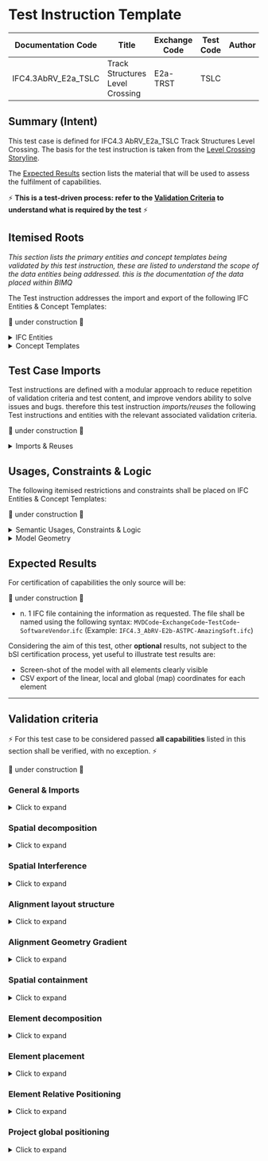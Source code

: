 # Test Instruction Template

| Documentation Code   | Title                                          | Exchange Code | Test Code | Author          | Data Owner | Version | Date       |
|----------------------|------------------------------------------------|---------------|-----------| ----------------|------------|---------|------------|
| IFC4.3AbRV_E2a_TSLC   | Track Structures Level Crossing               | E2a-TRST      | TSLC      |                 | FTIA      | 1.0     | 07.03.2022 |


## Summary (Intent)

This test case is defined for IFC4.3 AbRV_E2a_TSLC Track Structures Level Crossing. The basis for the test instruction is taken from the [Level Crossing Storyline](https://github.com/IFCRail/IFC-Rail-Unit-Test/tree/master/8_Storylines%20Test%20(SL)/SL08_Level%20Crossing).  

The [Expected Results](#Expected-Results) section lists the material that will be used to assess the fulfilment of capabilities.

:zap: **This is a test-driven process: refer to the [Validation Criteria](#Validation-Criteria) to understand what is required by the test** :zap:

## Itemised Roots
*This section lists the primary entities and concept templates being validated by this test instruction, these are listed to understand the scope of the data entities being addressed. this is the documentation of the data placed within BIMQ*

The Test instruction addresses the import and export of the following IFC Entities & Concept Templates:

:construction: under construction :construction:

<details><summary>IFC Entities</summary>

These entities represent a test-specific subset of the wider AbRV_Ex exchange and the overall AbRV MVD. **The scope of the test shall not be used as a definitive scope of the exchange, or of the entire MVD.**

- Model setup
  - *IfcProject*
  - *IfcSite*
  - *IfcRailway*
  - *IfcRoad*
  - *IfcFacilityPart/IfcRailwayPart/IfcRoadPart*
  - *IfcUnitAssignment*
  - *IfcGeometricRepresentationContext*
  - *IfcMapConversion*
  - *IfcProjectedCRS*
- Alignment (Track)
  - *IfcAlignment*
  - *IfcAlignmentHorizontal*
  - *IfcAlignmentVertical*
  - *IfcAlignmentSegment*
  - *IfcAlignmentHorizontalSegment*
  - *IfcAlignmentVerticalSegment*
  - *IfcCompositeCurve*
  - *IfcGradientCurve*
  - *IfcCurveSegment*
  - *IfcLine*
  - *IfcCircle*
  - *IfcClothoid*
- Boom barrier
  - Signal assembly
    - *IfcMember*
    - *IfcSignal*
    - *IfcSign*
  - *IfcDoor*
  - *IfcFooting*
  - *IfcRailing*
  
- Signaling equipment
  - *IfcSensor* (axle counters)
  - *IfcDiscreteAccessory* (snow plough protection)
  - *IfcJunctionBox*

</details>

<details><summary>Concept Templates</summary>

These concept templates represent a test-specific subset of the wider AbRV_Ex exchange and the overall AbRV MVD, that must be correctly exported to meet the validation criteria. **The scope of the test shall not be used as a definitive scope of the exchange, or of the entire MVD.**

- *Model setup*
  - *Project Units*
  - *Project Representation Context*
  - *Project Global Positioning*
- *Spatial structure, spatial interference and spatial containment*
  - *Spatial Composition*
  - *Spatial Decomposition*
  - *Spatial Interference*
  - *Spatial Container*
- *Alignment*
  - *Alignment Decomposition*
  - *Alignment Geometry Gradient*
- *Element composition*
  - *Element Composition*
  - *Element Decomposition*

- *Product placement and relative positioning*
  - *Product Linear Placement*
  - *Product Local Placement*
  - *Product Relative Positioning*
- *Other (missing in this spec at the moment)*
  - *(Material Constituent Set)*
  - *(Object Typing)*

</details>

## Test Case Imports
Test instructions are defined with a modular approach to reduce repetition of validation criteria and test content, and improve vendors ability to solve issues and bugs. therefore this test instruction *imports/reuses* the following Test instructions and entities with the relevant associated validation criteria.

:construction: under construction :construction:

<details><summary>Imports & Reuses</summary>

| TI Code                                  | Test Instruction Title    | Comments                     |
|------------------------------------------|---------------------------|------------------------------|
| [IFC4.3AbRV_E0_MSTP](../../E0-SCFD/MSTP) | Model Setup & Positioning | PROJ-01 imported along with RCTX-01 and associated configuration and history data |

</details>

## Usages, Constraints & Logic
The following itemised restrictions and constraints shall be placed on IFC Entities & Concept Templates:

:construction: under construction :construction:

<details><summary>Semantic Usages, Constraints & Logic</summary>
The following itemised Usages, Constraints & Logic are normative entries within the AbRV MVD and MUST be satisfied to meet the defined validation criteria.

| ID      | CRITERIA                                                     | Concept template                                             | COMMENT                                                      |
| ------- | ------------------------------------------------------------ | ------------------------------------------------------------ | ------------------------------------------------------------ |
| TSLC_01 | All Alignments shall be contained in a Site<br />All Physical Elements shall be directly or indirectly contained in a spatial structure element | Spatial Containment                                          | See [Validation Criteria](#Validation criteria)              |
| TSLC_02 | Alignment layout structure is verified                       | Alignment Decomposition                                      | See below and [Validation Criteria](#Validation criteria) for further specification |
| TSLC_03 | Spatial structure is verified                                | Spatial Composition<br />Spatial Decomposition<br />Spatial Interference | See [Validation Criteria](#Validation criteria)              |
| TSLC_04 | Elements are aggregated as required                          | Element Composition                                          | See [Validation Criteria](#Validation criteria)              |
| TSLC_05 | Elements are placed as required                              | Product Placement                                            | See [Validation Criteria](#Validation criteria)              |
| TSLC_06 | Elements placed relative to the alignments use relative positioning as required | Product Relative Positioning                                 | See below and [Validation Criteria](#Validation criteria) for further specification |
| TSLC_07 | Spatial interference is defined where spatial structure elements interfere | Spatial Interference (is this CT missing?)                   | See below and [Validation Criteria](#Validation criteria) for further specification |

TSLC_02: Alignment layout structure is verified

> 1. Each `IfcAlignment` must nest exactly 1 `IfcAlignmentHorizontal`
> 2. Each `IfcAlignment` must nest at most 1 `IfcAlignmentVertical`
> 3. Each `IfcAlignmentHorizontal` must be nested only by 1 `IfcAlignment`
> 4. Each `IfcAlignmentVertical` must be nested only by 1 `IfcAlignment`
> 5. Each `IfcAlignment` must nest only `IfcAlignmentHorizontal`, or `IfcAlignmentVertical`
> 6. Each `IfcAlignmentHorizontal` must nest only `IfcAlignmentHorizontalSegment`
> 7. Each `IfcAlignmentVertical` must nest only `IfcAlignmentVerticalSegment`

TSLC_06: Element Relative Positioning

> 1. All elements in the dataset having an associated IfcLinearPlacement and that are not nested into the IfcAlignment shall have a relative positioning relationship with the corresponding IfcAlignment according to CT Product Relative Positioning.

TSLC_07: Spatial Interference

> 1. Where two spatial structure elements interfere, there shall be one `IfcRelInterferesElements` instance specifying the interference relationship.

</details>

<details><summary>Model Geometry</summary>

The Test case requires the following additional checks related to Model Geometry:

| ID      | CRITERIA                                       | Concept template            | COMMENT                                         |
| ------- | ---------------------------------------------- | --------------------------- | ----------------------------------------------- |
| TSLC_08 | Alignment geometric representation is verified | Alignment Geometry Gradient | See [Validation Criteria](#Validation criteria) |

</details>

## Expected Results

For certification of capabilities the only source will be:

:construction: under construction :construction:

- n. 1 IFC file containing the information as requested. The file shall be named using the following syntax: `MVDCode`-`ExchangeCode`-`TestCode`-`SoftwareVendor`.`ifc` (Example: `IFC4.3_AbRV-E2b-ASTPC-AmazingSoft.ifc`)

Considering the aim of this test, other **optional** results, not subject to the bSI certification process, yet useful to illustrate test results are:
- Screen-shot of the model with all elements clearly visible
- CSV export of the linear, local and global (map) coordinates for each element

---

## Validation criteria
:zap: For this test case to be considered passed **all capabilities** listed in this section shall be verified, with no exception. :zap:

:construction: under construction :construction:

### General & Imports

<details><summary>Click to expand</summary>

- All the concept templates must be correctly implemented as presented in the validation criteria
- At least 1 instance of each entity listed in [Itemised Roots](#Itemised-Roots) is present in the file.


#### Imports
| **TI Code**        | **Criteria Codes** | *COMMENT**                                         |
|--------------------|--------------------|----------------------------------------------------|
| IFC4.3AbRV_E0_MSTP | ALL CRITERIA       | As outlined in the dataset [Imported Entities Table](Dataset/README.md#Imported-Entities-Table) |


#### General
| **ID**  | **CRITERIA**                                        | **VALUE**                                     | **COMMENT** |
|---------|-----------------------------------------------------|-----------------------------------------------|-------------|
| GENE_01 | All requested entities are present in the IFC model | per [Entities Table](Dataset/README.md#Entities-Table) |    |

</details>

### Spatial decomposition

<details><summary>Click to expand</summary>

> **Acceptance criteria**: For the **Spatial decomposition** capability, the validation procedure must verify that a Spatial Element of the requested type is decomposed by (via `IfcRelAggregates`) exactly a given number of Spatial Elements of the requested type, no more and no less.

| ID      | CRITERIA                                                     | VALUE                                                  | COMMENT |
| ------- | ------------------------------------------------------------ | ------------------------------------------------------ | ------- |
| SPAT_00 | The file contains exactly 1 IfcSite element                  | per [Entities Table](Dataset/README.md#Entities-Table) |         |
| SPAT_01 | The IfcSite is composed of exactly 1 IfcRoad element         | per [Entities Table](Dataset/README.md#Entities-Table) |         |
| SPAT_02 | The IfcSite is composed of exactly 1 IfcRailway element      | per [Entities Table](Dataset/README.md#Entities-Table) |         |
| SPAT_03 | The IfcRoad is composed of Exactly 2 elements of type IfcFacilityPart/IfcRoadPartTypeEnum(ROADSEGMENT) | per [Entities Table](Dataset/README.md#Entities-Table) |         |
| SPAT_04 | The IfcRoad is composed of Exactly 1 element of type IfcFacilityPart/IfcFacilityPartCommonTypeEnum(LEVELCROSSING) | per [Entities Table](Dataset/README.md#Entities-Table) |         |
| SPAT_05 | The IfcRailway is composed of Exactly 2 elements of type IfcFacilityPart/IfcRailwayPartTypeEnum(TRACKSTRUCTURE) | per [Entities Table](Dataset/README.md#Entities-Table) |         |
| SPAT_06 | The IfcRailway is composed of Exactly 1 element of type IfcFacilityPart/IfcFacilityPartCommonTypeEnum(LEVELCROSSING) | per [Entities Table](Dataset/README.md#Entities-Table) |         |

</details>

### Spatial Interference

<details><summary>Click to expand</summary>

> **Acceptance criteria**: For the **Spatial interference** capability, the validation procedure must verify that a Spatial Element of the requested type interferes with (via `IfcRelInterferesElements`) a Spatial Element of the requested type.

| ID      | CRITERIA                                                     | VALUE                                                  | COMMENT |
| ------- | ------------------------------------------------------------ | ------------------------------------------------------ | ------- |
| SPIF_00 | There shall be one IfcRelInterferesElements relationship relating the two IfcFacilityPart instances typed as LEVELCROSSING. The IfcRelInterferesElements.InterferenceType shall have the value 'Crosses'. | per [Entities Table](Dataset/README.md#Entities-Table) |         |

</details>

### Alignment layout structure

<details><summary>Click to expand</summary>

| **ID**  | **CRITERIA**                                                 | **VALUE**                                              | **COMMENT** |
| ------- | ------------------------------------------------------------ | ------------------------------------------------------ | ----------- |
| ALIG_01 | The model contains exactly 2 IfcAlignment instances          | per [Entities Table](Dataset/README.md#Entities-Table) |             |
| ALIG_02 | Each IfcAlignment nests exactly 1 IfcAlignmentHorizontal and exactly 1 IfcAlignmentVertical | per [Entities Table](Dataset/README.md#Entities-Table) |             |
| ALIG_03 | Each IfcAlignmentHorizontal nests a list of IfcAlignmentSegment, each of which has DesignParameters typed as IfcAlignmentHorizontalSegment | per [Entities Table](Dataset/README.md#Entities-Table) |             |
| ALIG_04 | Each IfcAlignmentVertical nests a list of IfcAlignmentSegment, each of which has DesignParameters typed as IfcAlignmentVerticalSegment | per [Entities Table](Dataset/README.md#Entities-Table) |             |
| ALIG_05 | Parameters of alignment segments shall be defined according to the dataset description | per [Entities Table](Dataset/README.md#Entities-Table) |             |

</details>

### Alignment Geometry Gradient

<details><summary>Click to expand</summary>

| **ID**  | **CRITERIA**                                                 | **VALUE**                                              | **COMMENT** |
| ------- | ------------------------------------------------------------ | ------------------------------------------------------ | ----------- |
| ALGG_00 | Each IfcAlignment shall have one Representation of type IfcProductShapeRepresentation having one Representation of type IfcShapeRepresentation having RepresentationIdentifier="Axis" and RepresentationType="Curve3D" and having one Item of type IfcGradientCurve. | per [Entities Table](Dataset/README.md#Entities-Table) |             |
| ALGG_01 | Each IfcAlignmentHorizontal shall have one Representation of type IfcProductShapeRepresentation having one Representation of type IfcShapeRepresentation having RepresentationIdentifier="Axis" and RepresentationType="Curve2D" and having one Item of type IfcCompositeCurve. | per [Entities Table](Dataset/README.md#Entities-Table) |             |
| ALGG_02 | Each IfcAlignmentVertical shall have one Representation of type IfcProductShapeRepresentation having one Representation of type IfcShapeRepresentation having RepresentationIdentifier="Axis" and RepresentationType="Curve3D" and having one Item of type IfcGradientCurve (same instance as referred to by IfcAlignment). | per [Entities Table](Dataset/README.md#Entities-Table) |             |
| ALGG_03 | Each IfcGradientCurve shall have the corresponding IfcCompositeCurve as BaseCurve | per [Entities Table](Dataset/README.md#Entities-Table) |             |
| ALGG_04 | Each IfcGradientCurve shall have Segments that exactly match the corresponding vertical segments in the IfcAlignmentVertical and in the same order | per [Entities Table](Dataset/README.md#Entities-Table) |             |
| ALGG_05 | Each IfcCompositeCurve shall have Segments that exactly match the corresponding horizontal segments in the IfcAlignmentHorizontal and in the same order | per [Entities Table](Dataset/README.md#Entities-Table) |             |

</details>

### Spatial containment

<details><summary>Click to expand</summary>

> **Acceptance criteria**: For the **Spatial containment** capability, the validation procedure must verify that a Spatial Element of the requested type contains (via `IfcRelContainedInSpatialStructure`) exactly a given number of Elements of the requested type, no more and no less.

| **ID**  | **CRITERIA**                                                 | **VALUE**                                              | **COMMENT** |
| ------- | ------------------------------------------------------------ | ------------------------------------------------------ | ----------- |
| SPAC_00 | The IfcSite contains exactly 2 IfcAlignment instances        | per [Entities Table](Dataset/README.md#Entities-Table) |             |
| SPAC_01 | The IfcRoad contains exactly one IfcElementAssembly/SIGNALASSEMBLY | per [Entities Table](Dataset/README.md#Entities-Table) |             |
| SPAC_02 | The IfcFacilityPart/IfcFacilityPartCommonTypeEnum(LEVELCROSSING) that decomposes IfcRail contains exactly 2 IfcSensor/WHEELSENSOR | per [Entities Table](Dataset/README.md#Entities-Table) |             |
| SPAC_03 | The IfcFacilityPart/IfcFacilityPartCommonTypeEnum(LEVELCROSSING) that decomposes IfcRail contains exactly 2 IfcJunctionBox/DATA | per [Entities Table](Dataset/README.md#Entities-Table) |             |
| SPAC_04 | The IfcFacilityPart/IfcFacilityPartCommonTypeEnum(LEVELCROSSING) that decomposes IfcRail contains exactly 2 IfcDiscreteAccessory/RAIL_MECHANICAL_EQUIPMENT | per [Entities Table](Dataset/README.md#Entities-Table) |             |

</details>

### Element decomposition

<details><summary>Click to expand</summary>

> **Acceptance criteria**: For the **Element decomposition** capability, the validation procedure must verify that an Element of the requested type is decomposed by (via `IfcRelAggregates`) exactly a given number of Elements of the requested type, no more and no less.

| **ID**  | **CRITERIA**                                                 | **VALUE**                                              | **COMMENT** |
| ------- | ------------------------------------------------------------ | ------------------------------------------------------ | ----------- |
| ELDC_00 | The top level IfcElementAssembly aggregates exactly 1 lower level IfcElementAssembly/SIGNALASSEMBLY | per [Entities Table](Dataset/README.md#Entities-Table) |             |
| ELDS_01 | The top level IfcElementAssembly aggregates exactly 1 IfcDoor/BOOM_BARRIER | per [Entities Table](Dataset/README.md#Entities-Table) |             |
| ELDS_02 | The top level IfcElementAssembly aggregates exactly 1 IfcFooting/PAD_FOOTING | per [Entities Table](Dataset/README.md#Entities-Table) |             |
| ELDS_03 | The top level IfcElementAssembly aggregates exactly 1 IfcRailing/GUARDRAIL | per [Entities Table](Dataset/README.md#Entities-Table) |             |
| ELDS_04 | The lower level level IfcElementAssembly aggregates exactly 1 IfcMember/POST | per [Entities Table](Dataset/README.md#Entities-Table) |             |
| ELDS_05 | The lower level level IfcElementAssembly aggregates exactly 1 IfcSignal/VISUAL | per [Entities Table](Dataset/README.md#Entities-Table) |             |
| ELDS_06 | The lower level level IfcElementAssembly aggregates exactly 1 IfcSignal/AUDIO | per [Entities Table](Dataset/README.md#Entities-Table) |             |
| ELDS_07 | The lower level level IfcElementAssembly aggregates exactly 1 IfcSign/PICTORAL | per [Entities Table](Dataset/README.md#Entities-Table) |             |

</details>

### Element placement

<details><summary>Click to expand</summary>

> **Acceptance criteria**: For the **Element placement** capability, the validation procedure must verify that an Element of the requested type is placed according to the specified placement with the specified values.

| **ID**  | **CRITERIA**                                                 | **VALUE**                                              | **COMMENT** |
| ------- | ------------------------------------------------------------ | ------------------------------------------------------ | ----------- |
| ELPL_00 | Elements are placed at the specified location using the specified ObjectPlacement | per [Entities Table](Dataset/README.md#Entities-Table) |             |

</details>

### Element Relative Positioning

<details><summary>Click to expand</summary>

> **Acceptance criteria**: For the **Element Relative Positioning** capability, the validation procedure must verify that an Element of the requested type has a position relative to the specified positioning element via IfcRelPositions.

| **ID**  | **CRITERIA**                                                 | **VALUE**                                              | **COMMENT** |
| ------- | ------------------------------------------------------------ | ------------------------------------------------------ | ----------- |
| ERPO_01 | Each element that is placed linearly using IfcLinearPlacement shall have an IfcRelPositions relationship with the corresponding IfcAlignment | per [Entities Table](Dataset/README.md#Entities-Table) |             |

</details>

### Project global positioning

<details><summary>Click to expand</summary>

> **Acceptance criteria**: For the **Project global positioning** capability, the validation procedure must verify that there is an IfcMapConversion with the given parameters associated with the IfcGeometricRepresentationContext (via `HasCoordinateOperation`). Furthermore, the IfcMapConversion shall have an association with an IfcProjectedCRS (via `HasCoordinateOperation`) with the given parameters.
The parameters below shall be used for Project Global Positioning.

| Element          | Attribute        | Value     | Comment |
| ---------------- | ---------------- | --------- | ------- |
| IfcMapConversion | Eastings         | 24525000  |         |
| IfcMapConversion | Northings        | 6876000   |         |
| IfcMapConversion | OrthogonalHeight | 0         |         |
| IfcMapConversion | XAxisAbscissa    | 1         |         |
| IfcMapConversion | XAxisOrdinate    | 0         |         |
| IfcMapConversion | Scale            | 1         |         |
| IfcProjectedCRS  | Name             | EPSG:3878 |         |
| IfcProjectedCRS  | GeodeticDatum    | EPSG:6258 |         |
| IfcProjectedCRS  | VerticalDatum    | EPSG:3900 |         |

</details>

